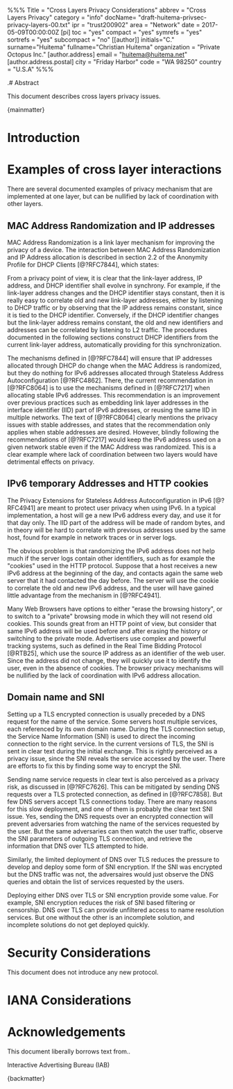 %%%
    Title = "Cross Layers Privacy Considerations"
    abbrev = "Cross Layers Privacy"
    category = "info"
    docName= "draft-huitema-privsec-privacy-layers-00.txt"
    ipr = "trust200902"
    area = "Network"
    date = 2017-05-09T00:00:00Z
    [pi]
    toc = "yes"
    compact = "yes"
    symrefs = "yes"
    sortrefs = "yes"
    subcompact = "no"
    [[author]]
    initials="C."
    surname="Huitema"
    fullname="Christian Huitema"
    organization = "Private Octopus Inc."
      [author.address]
      email = "huitema@huitema.net"
      [author.address.postal]
      city = "Friday Harbor"
      code = "WA  98250"
      country = "U.S.A"
%%%


.# Abstract

This document describes cross layers privacy issues.

{mainmatter}

# Introduction

# Examples of cross layer interactions

There are several documented examples of privacy mechanism that are implemented at one layer, but can be 
nullified by lack of coordination with other layers.

## MAC Address Randomization and IP addresses

MAC Address Randomization is a link layer mechanism for improving the privacy of a device.
The interaction between MAC Address Randomization and IP Address allocation is described in 
section 2.2 of the Anonymity Profile for DHCP Clients [@?RFC7844], which states:

   From a privacy point of view, it is clear that the link-layer
   address, IP address, and DHCP identifier shall evolve in synchrony.
   For example, if the link-layer address changes and the DHCP
   identifier stays constant, then it is really easy to correlate old
   and new link-layer addresses, either by listening to DHCP traffic or
   by observing that the IP address remains constant, since it is tied
   to the DHCP identifier.  Conversely, if the DHCP identifier changes
   but the link-layer address remains constant, the old and new
   identifiers and addresses can be correlated by listening to L2
   traffic.  The procedures documented in the following sections
   construct DHCP identifiers from the current link-layer address,
   automatically providing for this synchronization.

The mechanisms defined in [@?RFC7844] will ensure that IP addresses allocated through
DHCP do change when the MAC Address is randomized, but they do nothing for IPv6 addresses
allocated through Stateless Address Autoconfiguration [@?RFC4862]. There, the current
recommendation in [@?RFC8064] is to use the mechanisms defined in [@?RFC7217] when
allocating stable IPv6 addresses. This recommendation is an improvement over previous
practices such as embedding link layer addresses in the interface identifier (IID) part of
IPv6 addresses, or reusing the same IID in multiple networks. The text of [@?RFC8064]
clearly mentions the privacy issues with stable addresses, and states that the recommendation
only applies when stable addresses are desired. However, blindly
following the recommendations of [@?RFC7217] would keep the IPv6 address used on a
given network stable even if the MAC Address was randomized. This is a clear example
where lack of coordination between two layers would have detrimental effects on privacy.

## IPv6 temporary Addresses and HTTP cookies

The Privacy Extensions for Stateless Address Autoconfiguration in IPv6 [@?RFC4941] are
meant to protect user privacy when using IPv6. In a typical implementation, a host
will ge a new IPv6 address every day, and use it for that day only. The IID part
of the address will be made of random bytes, and in theory will be hard to correlate
with previous addresses used by the same host, found for example in network traces or
in server logs.

The obvious problem is that randomizing the IPv6 address does not help much if
the server logs contain other identifiers, such as for example the "cookies" used
in the HTTP protocol. Suppose that a host receives a new IPv6 address at the 
beginning of the day, and contacts again the same web server that it had contacted
the day before. The server will use the cookie to correlate the old and new IPv6
address, and the user will have gained little advantage from the mechanism in
[@?RFC4941].

Many Web Browsers have options to either "erase the browsing history", or to
switch to a "private" browsing mode in which they will not resend old cookies.
This sounds great from an HTTP point of view, but consider that same IPv6
address will be used before and after erasing the history or switching to
the private mode. Advertisers use complex and powerful tracking systems, 
such as defined in the Real Time Bidding Protocol [@RTB25], which use the
source IP address as an identifier of the web user. Since the address did 
not change, they will quickly use it to identify the user, even in the
absence of cookies. The browser privacy mechanisms will be nullified by the
lack of coordination with IPv6 address allocation.

## Domain name and SNI

Setting up a TLS encrypted connection is usually preceded by a DNS request for the
name of the service. Some servers host multiple services, each referenced by its
own domain name. During the TLS connection setup, the Service Name Information (SNI)
is used to direct the incoming connection to the right service. In the current
versions of TLS, the SNI is sent in clear text during the initial exchange. This
is rightly perceived as a privacy issue, since the SNI reveals the service
accessed by the user. There are efforts to fix this by finding some way to
encrypt the SNI.

Sending name service requests in clear text is also perceived as a privacy risk,
as discussed in [@?RFC7626]. This can be mitigated by sending DNS requests over a 
TLS protected connection, as defined in [@?RFC7858]. But few DNS
servers accept TLS connections today. There are many reasons for this slow
deployment, and one of them is probably the clear text SNI issue. Yes, 
sending the DNS requests over an encrypted connection will prevent adversaries
from watching the name of the services requested by the user. But the same
adversaries can then watch the user traffic, observe the SNI parameters of
outgoing TLS connection, and retrieve the information that DNS over TLS 
attempted to hide. 

Similarly, the limited deployment of DNS over TLS reduces the pressure to 
develop and deploy some form of SNI encryption. If the SNI was encrypted but
the DNS traffic was not, the adversaires would just observe the DNS queries
and obtain the list of services requested by the users.

Deploying either DNS over TLS or SNI encryption provide some value. For example,
SNI encryption reduces the risk of SNI based filtering or censorship. DNS 
over TLS can provide unfiltered access to name resolution services. But
one without the other is an incomplete solution, and incomplete solutions
do not get deployed quickly.



# Security Considerations

This document does not introduce any new protocol.
# IANA Considerations

# Acknowledgements

This document liberally borrows text from..

<reference anchor="RTB25" target="http://www.iab.com/wp-content/uploads/2016/03/OpenRTB-API-Specification-Version-2-5-FINAL.pdf">
  <front>
    <title>Real Time Bidding (RTB) project, OpenRTB API Specification Version 2.5</title>
    <author>
      <organization>Interactive Advertising Bureau (IAB)</organization>
    </author>
    <date year="2016" month="December"/>
  </front>
</reference>


{backmatter}


